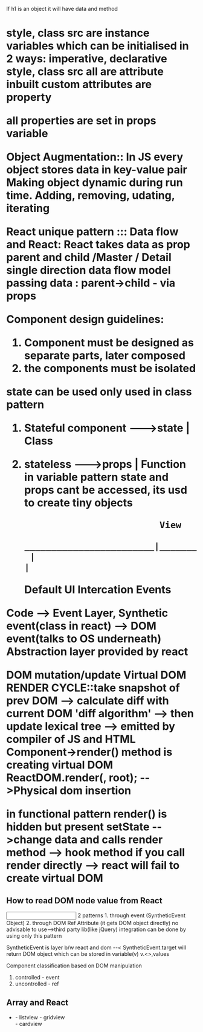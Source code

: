If h1 is an object it will have data and method
<h1 style="" class="" src=""> style, class src are instance variables which can be initialised in 2 ways: imperative, declarative
 style, class src all are attribute inbuilt
 custom attributes are property

all properties are set in props variable

Object Augmentation::
In JS every object stores data in key-value pair 
Making object dynamic during run time.
Adding, removing, udating, iterating


React unique pattern ::: Data flow and React:
React takes data as prop
parent and child /Master / Detail
single direction data flow model
passing data : parent->child - via props

Component design guidelines:
1. Component must be designed as separate parts, later composed
2. the components must be isolated

state can be used only used in class pattern
1. Stateful component --->state | Class
2. stateless --->props | Function 
in variable pattern state and props cant be accessed, its usd to create tiny objects


                                View
         ________________________|____________________________
        |                                                     |
     Default                                             UI Intercation
                                                            Events


Code --> Event Layer, Synthetic event(class in react) --> DOM event(talks to OS underneath)
            Abstraction layer provided by react

DOM mutation/update
Virtual DOM
RENDER CYCLE::take snapshot of prev DOM --> calculate diff with current DOM 'diff algorithm' --> then update
lexical tree --> emitted by compiler of JS and HTML
Component->render() method is creating virtual DOM
ReactDOM.render(<Counter />, root); -->Physical dom insertion

in functional pattern render() is hidden but present
setState -->change data and calls render method --> hook method
if you call render directly --> react will fail to create virtual DOM 


How to read DOM node value from React
-------------------------------------
<input type="text">
2 patterns
1. through event (SyntheticEvent Object)  
2. through DOM Ref Attribute (it gets DOM object directly) no advisable to use-->third party lib(like jQuery) integration can be done by using only this pattern

SyntheticEvent is layer b/w react and dom --< SyntheticEvent.target will return DOM object which can be stored in variable(v)
                                              v.<>,values

Component classification based on DOM manipulation
1. controlled - event
2. uncontrolled - ref

Array and React 
--------------------
<ul><li> - listview
<tablr><tr> - gridview
<div> - cardview